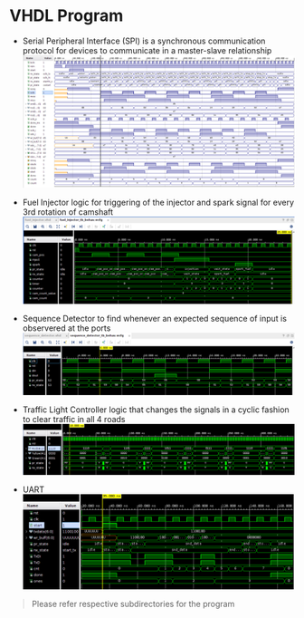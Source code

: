 # VHDL Program
- Serial Peripheral Interface (SPI) is a synchronous communication protocol for devices to communicate in a master-slave relationship
![seq_det](https://github.com/deepakravibabu/VHDL/blob/master/SPI/Simulation_Waveform/spi_ms_sl.png)

- Fuel Injector logic for triggering of the injector and spark signal for every 3rd rotation of camshaft
![seq_det](https://github.com/deepakravibabu/VHDL/blob/master/Fuel_Injector/Simulation_Waveform/Fuel_injector.png)

- Sequence Detector to find whenever an expected sequence of input is observered at the ports
![seq_det](https://github.com/deepakravibabu/VHDL/blob/master/Sequence_Detector/Simulation_Waveform/Sequence_detector.png)

- Traffic Light Controller logic that changes the signals in a cyclic fashion to clear traffic in all 4 roads
![seq_det](https://github.com/deepakravibabu/VHDL/blob/master/Traffic_Light/Simulation_Waveform/traffic_light_crossroad.png)

- UART
![seq_det](https://github.com/deepakravibabu/VHDL/blob/master/UART/Simulation_Output/uart_simulation_waveform.png)

> Please refer respective subdirectories for the program
